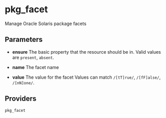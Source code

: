 
pkg_facet
=========
Manage Oracle Solaris package facets


Parameters
----------

- **ensure**
    The basic property that the resource should be in.
    Valid values are `present`, `absent`. 

- **name**
    The facet name

- **value**
    The value for the facet
    Values can match `/[tT]rue/`, `/[fF]alse/`, `/[nN]one/`.

Providers
---------
    pkg_facet
